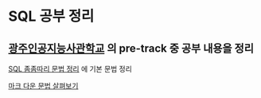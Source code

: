 # SQL 공부 정리

## [광주인공지능사관학교](https://gj-aischool.or.kr/) 의 pre-track 중 공부 내용을 정리

[SQL 좀좀따리 문법 정리](./grammer.sql) 에 기본 문법 정리

[마크 다운 문법 살펴보기](https://backendcode.tistory.com/165)
